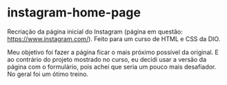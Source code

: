 # instagram-home-page
Recriação da página inicial do Instagram (página em questão: https://www.instagram.com/). Feito para um curso de HTML e CSS da DIO.

Meu objetivo foi fazer a página ficar o mais próximo possível da original. E ao contrário do projeto mostrado no curso, eu decidi usar a versão da página com o formulário, pois achei que seria um pouco mais desafiador.  
No geral foi um ótimo treino.
